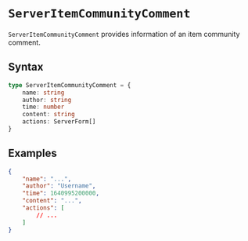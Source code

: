 # `ServerItemCommunityComment`

`ServerItemCommunityComment` provides information of an item community comment.

## Syntax

```ts
type ServerItemCommunityComment = {
    name: string
    author: string
    time: number
    content: string
    actions: ServerForm[]
}
```

## Examples

```json
{
    "name": "...",
    "author": "Username",
    "time": 1640995200000,
    "content": "...",
    "actions": [
        // ...
    ]
}
```
